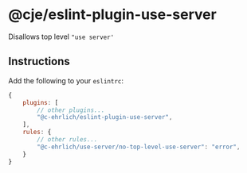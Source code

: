 # @cje/eslint-plugin-use-server

Disallows top level `"use server'`

## Instructions

Add the following to your `eslintrc`:

```js
{
    plugins: [
        // other plugins...
        "@c-ehrlich/eslint-plugin-use-server",
    ],
    rules: {
        // other rules...
        "@c-ehrlich/use-server/no-top-level-use-server": "error",
    }
}
